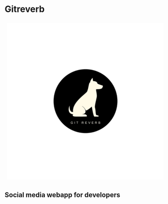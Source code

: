 # Gitreverb

<a href="https://github.com/rpj09/Gitreverb">
  <img align="center" style="margin:0.5rem" src="https://github.com/rpj09/Gitreverb/blob/main/static/css/WhatsApp%20Image%202022-12-20%20at%2012.40.04%20AM.jpeg" />
</a>



## Social media webapp for developers

